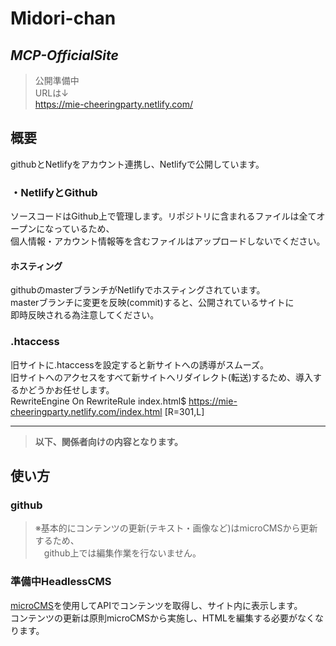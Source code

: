 # Midori-chan  
## ***MCP-OfficialSite***  

> 公開準備中  
> URLは↓  
> https://mie-cheeringparty.netlify.com/  
  
## **概要**
githubとNetlifyをアカウント連携し、Netlifyで公開しています。  
  
### ・**NetlifyとGithub**  
ソースコードはGithub上で管理します。リポジトリに含まれるファイルは全てオープンになっているため、  
個人情報・アカウント情報等を含むファイルはアップロードしないでください。  
#### ホスティング  
githubのmasterブランチがNetlifyでホスティングされています。  
masterブランチに変更を反映(commit)すると、公開されているサイトに  
即時反映される為注意してください。  
  
### .htaccess  
旧サイトに.htaccessを設定すると新サイトへの誘導がスムーズ。  
旧サイトへのアクセスをすべて新サイトへリダイレクト(転送)するため、導入するかどうかお任せします。  
RewriteEngine On
RewriteRule  index.html$ https://mie-cheeringparty.netlify.com/index.html [R=301,L]
  
---
> **以下、関係者向けの内容となります。**  
## 使い方  
### github  
> ※基本的にコンテンツの更新(テキスト・画像など)はmicroCMSから更新するため、  
> 　github上では編集作業を行ないません。
  
### 準備中HeadlessCMS  
[microCMS](https://microcms.io/)を使用してAPIでコンテンツを取得し、サイト内に表示します。  
コンテンツの更新は原則microCMSから実施し、HTMLを編集する必要がなくなります。  
